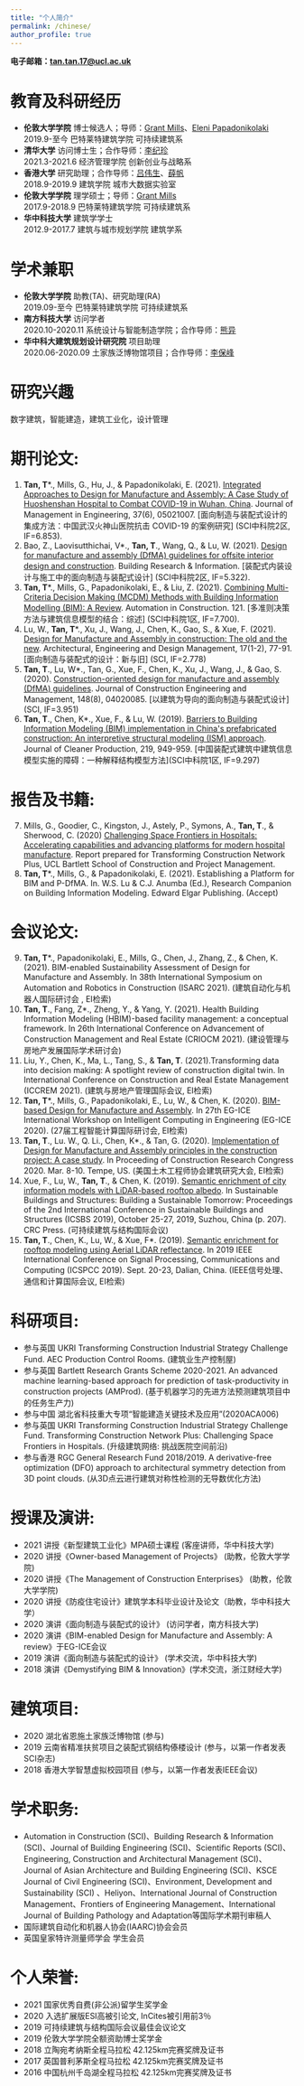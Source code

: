 ```yaml
---
title: "个人简介"
permalink: /chinese/
author_profile: true
---
```



**电子邮箱：tan.tan.17@ucl.ac.uk**

# 教育及科研经历
* **伦敦大学学院** 博士候选人；导师：[Grant Mills](https://www.ucl.ac.uk/bartlett/construction/people/dr-grant-mills)、[Eleni Papadonikolaki](https://www.ucl.ac.uk/bartlett/construction/people/dr-eleni-papadonikolaki)
<br>2019.9-至今 巴特莱特建筑学院 可持续建筑系
* **清华大学** 访问博士生；合作导师：[李纪珍](http://www.sem.tsinghua.edu.cn/zh/lijzh) 
<br>2021.3-2021.6 经济管理学院 创新创业与战略系
* **香港大学** 研究助理；合作导师：[吕伟生](https://www.arch.hku.hk/staff/faculty-office-staff/lu-wilson-w-s/)、[薛帆](https://www.arch.hku.hk/staff/rec/xue-fan/?dept=rec)
<br>2018.9-2019.9 建筑学院 城市大数据实验室
* **伦敦大学学院** 理学硕士；导师：[Grant Mills](https://www.ucl.ac.uk/bartlett/construction/people/dr-grant-mills)
<br>2017.9-2018.9 巴特莱特建筑学院 可持续建筑系
* **华中科技大学** 建筑学学士 
<br>2012.9-2017.7 建筑与城市规划学院 建筑学系                                                                                                                    

# 学术兼职
* **伦敦大学学院** 助教(TA)、研究助理(RA)
<br>2019.09-至今 巴特莱特建筑学院 可持续建筑系
* **南方科技大学** 访问学者
<br>2020.10-2020.11 系统设计与智能制造学院；合作导师：[熊异](https://faculty.sustech.edu.cn/xiongy3/)
* **华中科大建筑规划设计研究院** 项目助理
<br>2020.06-2020.09 土家族泛博物馆项目；合作导师：[李保峰](http://faculty.hust.edu.cn/libaofeng/zh_CN/index.htm)

# 研究兴趣
数字建筑，智能建造，建筑工业化，设计管理

# 期刊论文: 
1.	**Tan, T***., Mills, G., Hu, J., & Papadonikolaki, E. (2021). [Integrated Approaches to Design for Manufacture and Assembly: A Case Study of Huoshenshan Hospital to Combat COVID-19 in Wuhan, China](https://ascelibrary.org/doi/abs/10.1061/%28ASCE%29ME.1943-5479.0000972). Journal of Management in Engineering, 37(6), 05021007. [面向制造与装配式设计的集成方法：中国武汉火神山医院抗击 COVID-19 的案例研究] (SCI中科院2区, IF=6.853).
2.	Bao, Z., Laovisutthichai, V*., **Tan, T**., Wang, Q., & Lu, W. (2021). [Design for manufacture and assembly (DfMA) guidelines for offsite interior design and construction](https://www.tandfonline.com/doi/full/10.1080/09613218.2021.1966734?scroll=top&needAccess=true). Building Research & Information. [装配式内装设计与施工中的面向制造与装配式设计] (SCI中科院2区, IF=5.322).
3.	**Tan, T***., Mills, G., Papadonikolaki, E., & Liu, Z. (2021). [Combining Multi-Criteria Decision Making (MCDM) Methods with Building Information Modelling (BIM): A Review](https://www.sciencedirect.com/science/article/pii/S0926580520310311). Automation in Construction. 121. [多准则决策方法与建筑信息模型的结合：综述] (SCI中科院1区, IF=7.700).
4.	Lu, W., **Tan, T***., Xu, J., Wang, J., Chen, K., Gao, S., & Xue, F. (2021). [Design for Manufacture and Assembly in construction:  The old and the new](https://www.tandfonline.com/doi/abs/10.1080/17452007.2020.1768505?journalCode=taem20). Architectural, Engineering and Design Management, 17(1-2), 77-91. [面向制造与装配式的设计：新与旧] (SCI, IF=2.778)
5.	**Tan, T**., Lu, W*., Tan, G., Xue, F., Chen, K., Xu, J., Wang, J., & Gao, S. (2020). [Construction-oriented design for manufacture and assembly (DfMA) guidelines](https://ascelibrary.org/doi/full/10.1061/%28ASCE%29CO.1943-7862.0001877?casa_token=dt_LQFFHFqIAAAAA%3A_C-JNZhj2ICcmJSzbbxb3_W5DuulL25rRHXrFP7bSkJ84WmOAUc6NMmy_NhER048EqN7Xuzn_9s). Journal of Construction Engineering and Management, 148(8), 04020085. [以建筑为导向的面向制造与装配式设计](SCI, IF=3.951)
6.	**Tan, T**., Chen, K*., Xue, F., & Lu, W. (2019). [Barriers to Building Information Modeling (BIM) implementation in China's prefabricated construction: An interpretive structural modeling (ISM) approach](https://www.sciencedirect.com/science/article/abs/pii/S095965261930530X). Journal of Cleaner Production, 219, 949-959. [中国装配式建筑中建筑信息模型实施的障碍：一种解释结构模型方法](SCI中科院1区, IF=9.297)

# 报告及书籍: 
7.	Mills, G., Goodier, C., Kingston, J., Astely, P., Symons, A., **Tan, T**., & Sherwood, C. (2020) [Challenging Space Frontiers in Hospitals: Accelerating capabilities and advancing platforms for modern hospital manufacture](http://bit.ly/ChallengingSpaceFrontiersinHospitals-Report). Report prepared for Transforming Construction Network Plus, UCL Bartlett School of Construction and Project Management.
8.	**Tan, T***., Mills, G., & Papadonikolaki, E. (2021). Establishing a Platform for BIM and P-DfMA. In. W.S. Lu & C.J. Anumba (Ed.), Research Companion on Building Information Modeling. Edward Elgar Publishing. (Accept)

# 会议论文:
9.	**Tan, T***., Papadonikolaki, E., Mills, G., Chen, J., Zhang, Z., & Chen, K. (2021). BIM-enabled Sustainability Assessment of Design for Manufacture and Assembly. In 38th International Symposium on Automation and Robotics in Construction (ISARC 2021). (建筑自动化与机器人国际研讨会 , EI检索)
10.	**Tan, T**., Fang, Z*., Zheng, Y., & Yang, Y. (2021). Health Building Information Modeling (HBIM)-based facility management: a conceptual framework. In 26th International Conference on Advancement of Construction Management and Real Estate (CRIOCM 2021). (建设管理与房地产发展国际学术研讨会)
11.	Liu, Y., Chen, K., Ma, L., Tang, S., & **Tan, T**. (2021).Transforming data into decision making: A spotlight review of construction digital twin. In International Conference on Construction and Real Estate Management (ICCREM 2021). (建筑与房地产管理国际会议, EI检索)
12.	**Tan, T***., Mills, G., Papadonikolaki, E., Lu, W., & Chen, K. (2020). [BIM-based Design for Manufacture and Assembly](https://discovery.ucl.ac.uk/id/eprint/10096750/1/Mills_PDFsam_EG-ICE_2020.pdf). In 27th EG-ICE International Workshop on Intelligent Computing in Engineering (EG-ICE 2020). (27届工程智能计算国际研讨会, EI检索)
13.	**Tan, T**., Lu. W., Q. Li., Chen, K*., & Tan, G. (2020). [Implementation of Design for Manufacture and Assembly principles in the construction project: A case study](https://ascelibrary.org/doi/abs/10.1061/9780784482889.096). In Proceeding of Construction Research Congress 2020. Mar. 8-10. Tempe, US. (美国土木工程师协会建筑研究大会, EI检索)
14.	Xue, F., Lu, W., **Tan, T**., & Chen, K. (2019). [Semantic enrichment of city information models with LiDAR-based rooftop albedo](https://books.google.com/books?hl=en&lr=&id=rMfADwAAQBAJ&oi=fnd&pg=PA207&dq=info:pbGQBFgk7UsJ:scholar.google.com&ots=Mf6HZhxdqq&sig=LLJd8QSzdCE_elihn9XRwpXvYjE#v=onepage&q&f=false). In Sustainable Buildings and Structures: Building a Sustainable Tomorrow: Proceedings of the 2nd International Conference in Sustainable Buildings and Structures (ICSBS 2019), October 25-27, 2019, Suzhou, China (p. 207). CRC Press. (可持续建筑与结构国际会议)
15.	**Tan, T**., Chen, K., Lu, W., & Xue, F*. (2019). [Semantic enrichment for rooftop modeling using Aerial LiDAR reflectance](https://ieeexplore.ieee.org/abstract/document/8960769/). In 2019 IEEE International Conference on Signal Processing, Communications and Computing (ICSPCC 2019). Sept. 20-23, Dalian, China. (IEEE信号处理、通信和计算国际会议, EI检索)

# 科研项目:
* 	参与英国 UKRI Transforming Construction Industrial Strategy Challenge Fund. AEC Production Control Rooms. (建筑业生产控制屋)
* 	参与英国 Bartlett Research Grants Scheme 2020-2021. An advanced machine learning-based approach for prediction of task-productivity in construction projects (AMProd). (基于机器学习的先进方法预测建筑项目中的任务生产力)
* 	参与中国 湖北省科技重大专项“智能建造关键技术及应用”(2020ACA006)
* 	参与英国 UKRI Transforming Construction Industrial Strategy Challenge Fund. Transforming Construction Network Plus: Challenging Space Frontiers in Hospitals. (升级建筑网络: 挑战医院空间前沿)
* 	参与香港 RGC General Research Fund 2018/2019. A derivative-free optimization (DFO) approach to architectural symmetry detection from 3D point clouds. (从3D点云进行建筑对称性检测的无导数优化方法)

# 授课及演讲:
* 	2021 讲授《新型建筑工业化》MPA硕士课程 (客座讲师，华中科技大学)
* 	2020 讲授《Owner-based Management of Projects》 (助教，伦敦大学学院)
* 	2020 讲授《The Management of Construction Enterprises》 (助教，伦敦大学学院)
* 	2020 讲授《防疫住宅设计》建筑学本科毕业设计及论文（助教，华中科技大学）
* 	2020 演讲《面向制造与装配式的设计》 (访问学者，南方科技大学)
* 	2020 演讲《BIM-enabled Design for Manufacture and Assembly: A review》于EG-ICE会议
* 	2019 演讲《面向制造与装配式的设计》 (学术交流，华中科技大学)
* 	2018 演讲《Demystifying BIM & Innovation》(学术交流，浙江财经大学)

# 建筑项目:
* 	2020 湖北省恩施土家族泛博物馆 (参与)
* 	2019 云南省精准扶贫项目之装配式钢结构傣楼设计 (参与，以第一作者发表SCI杂志)
* 	2018 香港大学智慧虚拟校园项目 (参与，以第一作者发表IEEE会议)

# 学术职务:
* 	Automation in Construction (SCI)、Building Research & Information (SCI)、Journal of Building Engineering (SCI)、Scientific Reports (SCI)、Engineering, Construction and Architectural Management (SCI)、Journal of Asian Architecture and Building Engineering (SCI)、KSCE Journal of Civil Engineering (SCI)、Environment, Development and Sustainability (SCI) 、Heliyon、International Journal of Construction Management、Frontiers of Engineering Management、International Journal of Building Pathology and Adaptation等国际学术期刊审稿人
* 	国际建筑自动化和机器人协会(IAARC)协会会员
* 	英国皇家特许测量师学会 学生会员

# 个人荣誉:
* 	2021 国家优秀自费(非公派)留学生奖学金<br>
* 	2020 入选扩展版ESI高被引论文, InCites被引用前3％<br>
* 	2019 可持续建筑与结构国际会议最佳会议论文<br>
* 	2019 伦敦大学学院全额资助博士奖学金<br>
* 	2018 立陶宛考纳斯全程马拉松 42.125km完赛奖牌及证书
* 	2017 英国普利茅斯全程马拉松 42.125km完赛奖牌及证书
* 	2016 中国杭州千岛湖全程马拉松 42.125km完赛奖牌及证书
